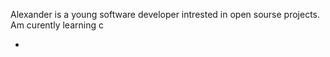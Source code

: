 Alexander  is a young software developer intrested in open sourse projects. 
Am curently learning c

-
